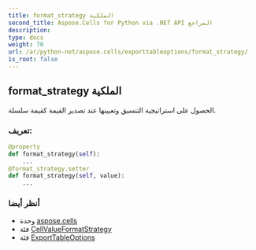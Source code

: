 ```yaml
---
title: format_strategy الملكية
second_title: Aspose.Cells for Python via .NET API المراجع
description:
type: docs
weight: 70
url: /ar/python-net/aspose.cells/exporttableoptions/format_strategy/
is_root: false
---
```

##  format_strategy الملكية

الحصول على استراتيجية التنسيق وتعيينها عند تصدير القيمة كقيمة سلسلة.
###  تعريف:
```python
@property
def format_strategy(self):
    ...
@format_strategy.setter
def format_strategy(self, value):
    ...
```

###  أنظر أيضا
* وحدة [aspose.cells](../../)
* فئة [CellValueFormatStrategy](/cells/ar/python-net/aspose.cells/cellvalueformatstrategy)
* فئة [ExportTableOptions](/cells/ar/python-net/aspose.cells/exporttableoptions)
